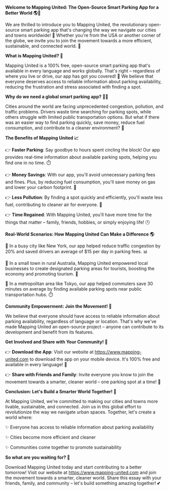 **Welcome to Mapping United: The Open-Source Smart Parking App for a Better World 🌎🚗**

We are thrilled to introduce you to Mapping United, the revolutionary open-source smart parking app that's changing the way we navigate our cities and towns worldwide! 🌟 Whether you're from the USA or another corner of the globe, we invite you to join the movement towards a more efficient, sustainable, and connected world. 🌈

**What is Mapping United? 🤔**

Mapping United is a 100% free, open-source smart parking app that's available in every language and works globally. That's right – regardless of where you live or drive, our app has got you covered! 🚗 We believe that everyone deserves access to reliable information about parking availability, reducing the frustration and stress associated with finding a spot.

**Why do we need a global smart parking app? 🤷‍♂️**

Cities around the world are facing unprecedented congestion, pollution, and traffic problems. Drivers waste time searching for parking spots, while others struggle with limited public transportation options. But what if there was an easier way to find parking quickly, save money, reduce fuel consumption, and contribute to a cleaner environment? 🌟

**The Benefits of Mapping United 📈**

👉 **Faster Parking**: Say goodbye to hours spent circling the block! Our app provides real-time information about available parking spots, helping you find one in no time. ⏱️

👉 **Money Savings**: With our app, you'll avoid unnecessary parking fees and fines. Plus, by reducing fuel consumption, you'll save money on gas and lower your carbon footprint. 💸

👉 **Less Pollution**: By finding a spot quickly and efficiently, you'll waste less fuel, contributing to cleaner air for everyone. 🌿

👉 **Time Regained**: With Mapping United, you'll have more time for the things that matter – family, friends, hobbies, or simply enjoying life! 🕒

**Real-World Scenarios: How Mapping United Can Make a Difference 🌎**

📍 In a busy city like New York, our app helped reduce traffic congestion by 20% and saved drivers an average of $15 per day in parking fees. 📊

📍 In a small town in rural Australia, Mapping United empowered local businesses to create designated parking areas for tourists, boosting the economy and promoting tourism. 💼

📍 In a metropolitan area like Tokyo, our app helped commuters save 30 minutes on average by finding available parking spots near public transportation hubs. ⏱️

**Community Empowerment: Join the Movement! 🌟**

We believe that everyone should have access to reliable information about parking availability, regardless of language or location. That's why we've made Mapping United an open-source project – anyone can contribute to its development and benefit from its features.

**Get Involved and Share with Your Community! 🤝**

👉 **Download the App**: Visit our website at https://www.mapping-united.com to download the app on your mobile device. It's 100% free and available in every language! 📱

👉 **Share with Friends and Family**: Invite everyone you know to join the movement towards a smarter, cleaner world – one parking spot at a time! 🤝

**Conclusion: Let's Build a Smarter World Together! 💪**

At Mapping United, we're committed to making our cities and towns more livable, sustainable, and connected. Join us in this global effort to revolutionize the way we navigate urban spaces. Together, let's create a world where:

✨ Everyone has access to reliable information about parking availability

✨ Cities become more efficient and cleaner

✨ Communities come together to promote sustainability

**So what are you waiting for? 🎉**

Download Mapping United today and start contributing to a better tomorrow! Visit our website at https://www.mapping-united.com and join the movement towards a smarter, cleaner world. Share this essay with your friends, family, and community – let's build something amazing together! 💕
